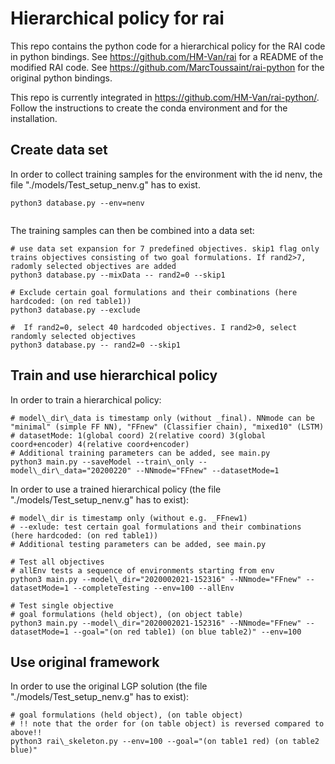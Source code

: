 # Hierarchical policy for rai

This repo contains the python code for a hierarchical policy for the RAI code in python bindings. See https://github.com/HM-Van/rai for a README of the modified RAI code. See https://github.com/MarcToussaint/rai-python for the original python bindings.

This repo is currently integrated in https://github.com/HM-Van/rai-python/. Follow the instructions to create the conda environment and for the installation.


## Create data set

In order to collect training samples for the environment with the id nenv, the file "./models/Test\_setup\_nenv.g" has to exist.

```
python3 database.py --env=nenv
 
```

The training samples can then be combined into a data set:
```
# use data set expansion for 7 predefined objectives. skip1 flag only trains objectives consisting of two goal formulations. If rand2>7, radomly selected objectives are added
python3 database.py --mixData -- rand2=0 --skip1

# Exclude certain goal formulations and their combinations (here hardcoded: (on red table1))
python3 database.py --exclude

#  If rand2=0, select 40 hardcoded objectives. I rand2>0, select randomly selected objectives
python3 database.py -- rand2=0 --skip1

```

## Train and use hierarchical policy

In order to train a hierarchical policy:
```
# model\_dir\_data is timestamp only (without _final). NNmode can be "minimal" (simple FF NN), "FFnew" (Classifier chain), "mixed10" (LSTM)
# datasetMode: 1(global coord) 2(relative coord) 3(global coord+encoder) 4(relative coord+encoder)
# Additional training parameters can be added, see main.py
python3 main.py --saveModel --train\_only --model\_dir\_data="20200220" --NNmode="FFnew" --datasetMode=1

```

In order to use a trained hierarchical policy (the file "./models/Test\_setup\_nenv.g" has to exist):
```
# model\_dir is timestamp only (without e.g. _FFnew1)
# --exlude: test certain goal formulations and their combinations (here hardcoded: (on red table1))
# Additional testing parameters can be added, see main.py

# Test all objectives
# allEnv tests a sequence of environments starting from env
python3 main.py --model\_dir="2020002021-152316" --NNmode="FFnew" --datasetMode=1 --completeTesting --env=100 --allEnv

# Test single objective
# goal formulations (held object), (on object table)
python3 main.py --model\_dir="2020002021-152316" --NNmode="FFnew" --datasetMode=1 --goal="(on red table1) (on blue table2)" --env=100

```

## Use original framework

In order to use the original LGP solution (the file "./models/Test\_setup\_nenv.g" has to exist):
```
# goal formulations (held object), (on table object)
# !! note that the order for (on table object) is reversed compared to above!!
python3 rai\_skeleton.py --env=100 --goal="(on table1 red) (on table2  blue)"

```


